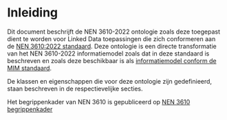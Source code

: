 # Inleiding

Dit document beschrijft de NEN 3610-2022 ontologie zoals deze toegepast dient te worden voor Linked Data toepassingen die zich conformeren aan de [NEN 3610:2022 standaard](https://www.nen.nl/nen-3610-2022-nl-296137). Deze ontologie is een directe transformatie van het NEN 3610-2022 informatiemodel zoals dat in deze standaard is beschreven en zoals deze beschikbaar is als [informatiemodel conform de MIM standaard](https://www.geonovum.nl/geo-standaarden/nen-3610-basismodel-voor-informatiemodellen).

De klassen en eigenschappen die voor deze ontologie zijn gedefinieerd, staan beschreven in de respectievelijke secties.

Het begrippenkader van NEN 3610 is gepubliceerd op [NEN 3610 begrippenkader](https://definities.geostandaarden.nl/nen3610-2022/nl/)
